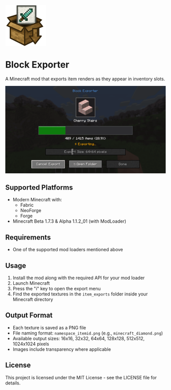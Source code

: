 <img src="icon.png" width="128">

# Block Exporter

A Minecraft mod that exports item renders as they appear in inventory slots.

![Export Menu](example.png)

## Supported Platforms
- Modern Minecraft with:
  - Fabric
  - NeoForge
  - Forge
- Minecraft Beta 1.7.3 & Alpha 1.1.2_01 (with ModLoader)

## Requirements
- One of the supported mod loaders mentioned above

## Usage
1. Install the mod along with the required API for your mod loader
2. Launch Minecraft
3. Press the "i" key to open the export menu
4. Find the exported textures in the `item_exports` folder inside your Minecraft directory

## Output Format
- Each texture is saved as a PNG file
- File naming format: `namespace_itemid.png` (e.g., `minecraft_diamond.png`)
- Available output sizes: 16x16, 32x32, 64x64, 128x128, 512x512, 1024x1024 pixels
- Images include transparency where applicable

## License
This project is licensed under the MIT License - see the LICENSE file for details. 
